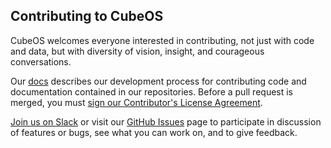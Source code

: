 Contributing to CubeOS
---

CubeOS welcomes everyone interested in contributing, not just with code and data, but with diversity of vision, insight, and courageous conversations.  

Our [docs](https://docs.cubeos-doc-websitem/latest/contributing/index.html) describes our development process for contributing code and documentation contained in our repositories.  Before a pull request is merged, you must [sign our Contributor's License Agreement](https://cla-assistant.io/cubeos/cubeos).

[Join us on Slack](https://slack.cubeos-doc-website/) or visit our [GitHub Issues](https://github.com/cubeos/cubeos/issues)
page to participate in discussion of features or bugs, see what you can work on, and to give feedback.
